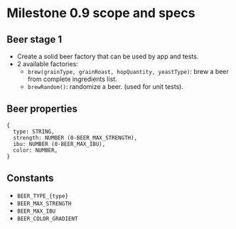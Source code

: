 # Milestone 0.9 scope and specs

## Beer stage 1

* Create a solid beer factory that can be used by app and tests.
* 2 available factories:
  * `brew(grainType, grainRoast, hopQuantity, yeastType)`: brew a beer from complete ingredients list.
  * `brewRandom()`: randomize a beer. (used for unit tests).

## Beer properties

```
{
  type: STRING,
  strength: NUMBER (0-BEER_MAX_STRENGTH),
  ibu: NUMBER (0-BEER_MAX_IBU),
  color: NUMBER,
}
```

## Constants

* `BEER_TYPE_{type}`
* `BEER_MAX_STRENGTH`
* `BEER_MAX_IBU`
* `BEER_COLOR_GRADIENT`
